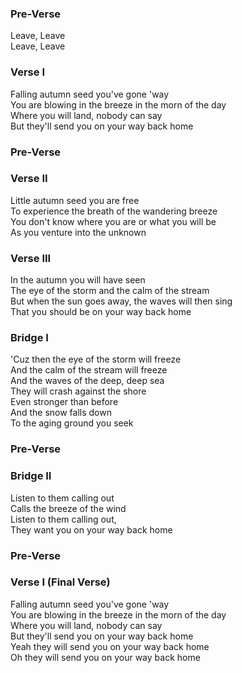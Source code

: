 ### Pre-Verse
Leave, Leave  
Leave, Leave  

### Verse I
Falling autumn seed you've gone 'way  
You are blowing in the breeze in the morn of the day  
Where you will land, nobody can say  
But they'll send you on your way back home  

### Pre-Verse

### Verse II
Little autumn seed you are free  
To experience the breath of the wandering breeze  
You don't know where you are or what you will be  
As you venture into the unknown  

### Verse III
In the autumn you will have seen  
The eye of the storm and the calm of the stream  
But when the sun goes away, the waves will then sing  
That you should be on your way back home  

### Bridge I
'Cuz then the eye of the storm will freeze  
And the calm of the stream will freeze  
And the waves of the deep, deep sea  
They will crash against the shore  
Even stronger than before  
And the snow falls down  
To the aging ground you seek  

### Pre-Verse

### Bridge II
Listen to them calling out  
Calls the breeze of the wind  
Listen to them calling out,  
They want you on your way back home   

### Pre-Verse

### Verse I (Final Verse)
Falling autumn seed you've gone 'way  
You are blowing in the breeze in the morn of the day  
Where you will land, nobody can say  
But they'll send you on your way back home  
Yeah they will send you on your way back home  
Oh they will send you on your way back home
